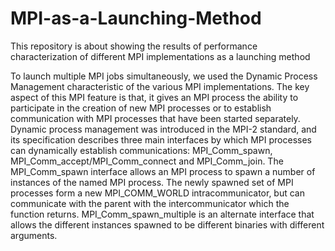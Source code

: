 # MPI-as-a-Launching-Method
This repository is about showing the results of performance characterization of different MPI implementations as a launching method     


To launch multiple MPI jobs simultaneously, we used the Dynamic Process Management characteristic of the various MPI implementations. The key aspect of this MPI feature is that, it gives an MPI process the ability to participate in the creation of new MPI processes or to establish communication with MPI processes that have been started separately. Dynamic process management was introduced in the MPI-2 standard, and its specification describes three main interfaces by which MPI processes can dynamically establish communications: MPI_Comm_spawn, MPI_Comm_accept/MPI_Comm_connect and MPI_Comm_join. The MPI_Comm_spawn interface allows an MPI process to spawn a number of instances of the named MPI process. The newly spawned set of MPI processes form a new MPI_COMM_WORLD intracommunicator, but can communicate with the parent with the intercommunicator which the function returns. MPI_Comm_spawn_multiple is an alternate interface that allows the different instances spawned to be different binaries with different arguments.
